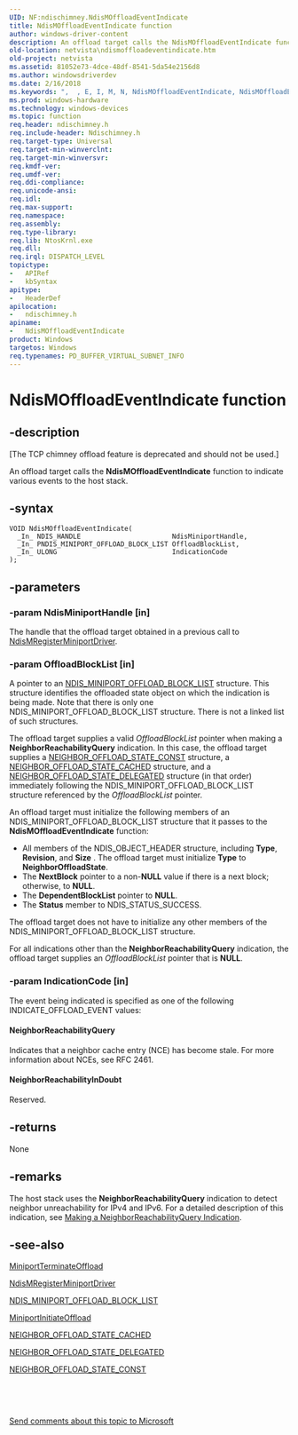 ```yaml
---
UID: NF:ndischimney.NdisMOffloadEventIndicate
title: NdisMOffloadEventIndicate function
author: windows-driver-content
description: An offload target calls the NdisMOffloadEventIndicate function to indicate various events to the host stack.
old-location: netvista\ndismoffloadeventindicate.htm
old-project: netvista
ms.assetid: 81052e73-4dce-48df-8541-5da54e2156d8
ms.author: windowsdriverdev
ms.date: 2/16/2018
ms.keywords: ",  , E, I, M, N, NdisMOffloadEventIndicate, NdisMOffloadEventIndicate function [Network Drivers Starting with Windows Vista], O, a, c, d, e, f, i, l, n, ndischimney/NdisMOffloadEventIndicate, netvista.ndismoffloadeventindicate, o, s, t, tcp_chim_ndis_func_6199452b-e2ea-41ca-8a16-eaf5109430fe.xml, v"
ms.prod: windows-hardware
ms.technology: windows-devices
ms.topic: function
req.header: ndischimney.h
req.include-header: Ndischimney.h
req.target-type: Universal
req.target-min-winverclnt: 
req.target-min-winversvr: 
req.kmdf-ver: 
req.umdf-ver: 
req.ddi-compliance: 
req.unicode-ansi: 
req.idl: 
req.max-support: 
req.namespace: 
req.assembly: 
req.type-library: 
req.lib: NtosKrnl.exe
req.dll: 
req.irql: DISPATCH_LEVEL
topictype:
-	APIRef
-	kbSyntax
apitype:
-	HeaderDef
apilocation:
-	ndischimney.h
apiname:
-	NdisMOffloadEventIndicate
product: Windows
targetos: Windows
req.typenames: PD_BUFFER_VIRTUAL_SUBNET_INFO
---
```


# NdisMOffloadEventIndicate function


## -description


<p class="CCE_Message">[The TCP chimney offload feature is deprecated and should not be used.]

An offload target calls the 
  <b>NdisMOffloadEventIndicate</b> function to indicate various events to the host stack.


## -syntax


````
VOID NdisMOffloadEventIndicate(
  _In_ NDIS_HANDLE                       NdisMiniportHandle,
  _In_ PNDIS_MINIPORT_OFFLOAD_BLOCK_LIST OffloadBlockList,
  _In_ ULONG                             IndicationCode
);
````


## -parameters




### -param NdisMiniportHandle [in]

The handle that the offload target obtained in a previous call to 
     <a href="..\ndis\nf-ndis-ndismregisterminiportdriver.md">
     NdisMRegisterMiniportDriver</a>.


### -param OffloadBlockList [in]

A pointer to an 
     <a href="..\ndischimney\ns-ndischimney-_ndis_miniport_offload_block_list.md">
     NDIS_MINIPORT_OFFLOAD_BLOCK_LIST</a> structure. This structure identifies the offloaded state object
     on which the indication is being made. Note that there is only one NDIS_MINIPORT_OFFLOAD_BLOCK_LIST
     structure. There is not a linked list of such structures.
     

The offload target supplies a valid 
     <i>OffloadBlockList</i> pointer when making a 
     <b>NeighborReachabilityQuery</b> indication. In this case, the offload target supplies a 
     <a href="..\ndischimney\ns-ndischimney-_neighbor_offload_state_const.md">
     NEIGHBOR_OFFLOAD_STATE_CONST</a> structure, a 
     <a href="..\ndischimney\ns-ndischimney-_neighbor_offload_state_cached.md">
     NEIGHBOR_OFFLOAD_STATE_CACHED</a> structure, and a 
     <a href="..\ndischimney\ns-ndischimney-_neighbor_offload_state_delegated.md">
     NEIGHBOR_OFFLOAD_STATE_DELEGATED</a> structure (in that order) immediately following the
     NDIS_MINIPORT_OFFLOAD_BLOCK_LIST structure referenced by the 
     <i>OffloadBlockList</i> pointer.

An offload target must initialize the following members of an NDIS_MINIPORT_OFFLOAD_BLOCK_LIST
     structure that it passes to the 
     <b>NdisMOffloadEventIndicate</b> function:

<ul>
<li>
All members of the NDIS_OBJECT_HEADER structure, including 
       <b>Type</b>, 
       <b>Revision</b>, and 
       <b>Size</b> . The offload target must initialize 
       <b>Type</b> to 
       <b>NeighborOffloadState</b>.

</li>
<li>
The 
       <b>NextBlock</b> pointer to a non-<b>NULL</b> value if there is a next block; otherwise, to <b>NULL</b>.

</li>
<li>
The 
       <b>DependentBlockList</b> pointer to <b>NULL</b>.

</li>
<li>
The 
       <b>Status</b> member to NDIS_STATUS_SUCCESS.

</li>
</ul>
 The offload target does not have to initialize any other members of the
     NDIS_MINIPORT_OFFLOAD_BLOCK_LIST structure.
     

For all indications other than the 
     <b>NeighborReachabilityQuery</b> indication, the offload target supplies an 
     <i>OffloadBlockList</i> pointer that is <b>NULL</b>.


### -param IndicationCode [in]

The event being indicated is specified as one of the following INDICATE_OFFLOAD_EVENT values:
     





#### NeighborReachabilityQuery

Indicates that a neighbor cache entry (NCE) has become stale. For more information about NCEs,
       see RFC 2461.



#### NeighborReachabilityInDoubt

Reserved.


## -returns



None




## -remarks



The host stack uses the 
    <b>NeighborReachabilityQuery</b> indication to detect neighbor unreachability for IPv4 and IPv6. For a
    detailed description of this indication, see 
    <a href="https://docs.microsoft.com/en-us/windows-hardware/drivers/network/making-a-neighborreachabilityquery-indication">Making a
    NeighborReachabilityQuery Indication</a>.




## -see-also

<a href="..\ndischimney\nc-ndischimney-w_terminate_offload_handler.md">MiniportTerminateOffload</a>



<a href="..\ndis\nf-ndis-ndismregisterminiportdriver.md">NdisMRegisterMiniportDriver</a>



<a href="..\ndischimney\ns-ndischimney-_ndis_miniport_offload_block_list.md">
   NDIS_MINIPORT_OFFLOAD_BLOCK_LIST</a>



<a href="..\ndischimney\nc-ndischimney-w_initiate_offload_handler.md">MiniportInitiateOffload</a>



<a href="..\ndischimney\ns-ndischimney-_neighbor_offload_state_cached.md">NEIGHBOR_OFFLOAD_STATE_CACHED</a>



<a href="..\ndischimney\ns-ndischimney-_neighbor_offload_state_delegated.md">
   NEIGHBOR_OFFLOAD_STATE_DELEGATED</a>



<a href="..\ndischimney\ns-ndischimney-_neighbor_offload_state_const.md">NEIGHBOR_OFFLOAD_STATE_CONST</a>



 

 

<a href="mailto:wsddocfb@microsoft.com?subject=Documentation%20feedback [netvista\netvista]:%20NdisMOffloadEventIndicate function%20 RELEASE:%20(2/16/2018)&amp;body=%0A%0APRIVACY STATEMENT%0A%0AWe use your feedback to improve the documentation. We don't use your email address for any other purpose, and we'll remove your email address from our system after the issue that you're reporting is fixed. While we're working to fix this issue, we might send you an email message to ask for more info. Later, we might also send you an email message to let you know that we've addressed your feedback.%0A%0AFor more info about Microsoft's privacy policy, see http://privacy.microsoft.com/en-us/default.aspx." title="Send comments about this topic to Microsoft">Send comments about this topic to Microsoft</a>

